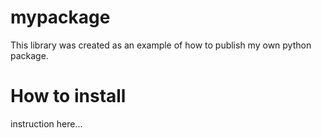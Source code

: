 # mypackage
This library was created as an example of how to publish my own python package.

# How to install
instruction here...